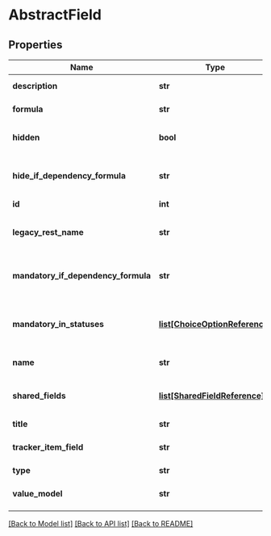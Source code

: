 # AbstractField

## Properties
Name | Type | Description | Notes
------------ | ------------- | ------------- | -------------
**description** | **str** | Description of a field | [optional] 
**formula** | **str** | Formula value of a field | [optional] 
**hidden** | **bool** | Visibility status of a field | [optional] 
**hide_if_dependency_formula** | **str** | Hide If dependency formula value of a field | [optional] 
**id** | **int** | Id of a field | [optional] 
**legacy_rest_name** | **str** | Identifier matching the legacy REST API naming | [optional] 
**mandatory_if_dependency_formula** | **str** | Mandatory If dependency formula value of a field | [optional] 
**mandatory_in_statuses** | [**list[ChoiceOptionReference]**](ChoiceOptionReference.md) | List of statuses where the field is mandatory. | [optional] 
**name** | **str** | Name of a field | [optional] 
**shared_fields** | [**list[SharedFieldReference]**](SharedFieldReference.md) | List of shared fields assigned to this field | [optional] 
**title** | **str** | Title of a field | [optional] 
**tracker_item_field** | **str** | Tracker item&#x27;s field name for this field | [optional] 
**type** | **str** | Type of a field | [optional] 
**value_model** | **str** | Name of the updater/getter value model | [optional] 

[[Back to Model list]](../README.md#documentation-for-models) [[Back to API list]](../README.md#documentation-for-api-endpoints) [[Back to README]](../README.md)

